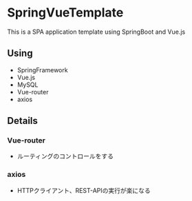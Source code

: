 # SpringVueTemplate

This is a SPA application template using SpringBoot and Vue.js

## Using

- SpringFramework
- Vue.js
- MySQL
- Vue-router
- axios

## Details

### Vue-router

- ルーティングのコントロールをする

### axios

- HTTPクライアント、REST-APIの実行が楽になる